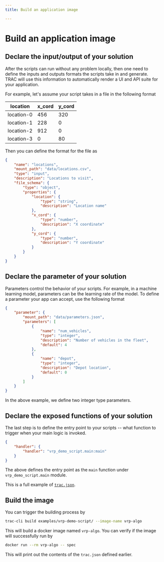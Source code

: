 ```yaml
---
title: Build an application image

---
```


# Build an application image


## Declare the input/output of your solution

After the scripts can run without any problem locally, then one need to define the inputs and outputs formats the scripts take in and generate.
TRAC will use this information to automatically render a UI and API suite for your application.

For example, let's assume your script takes in a file in the following format

| location | x_cord  | y_cord |
| ---------| --------| -------|
|location-0| 456     | 320    |
|location-1|228      |0       |
|location-2|912      |0       |
|location-3|0        |80      |

Then you can define the format for the file as

```json
{
    "name": "locations",
    "mount_path": "data/locations.csv",
    "type": "input",
    "description": "Locations to visit",
    "file_schema": {
        "type": "object",
        "properties": {
            "location": {
                "type": "string",
                "description": "Location name"
            },
            "x_cord": {
                "type": "number",
                "description": "X coordinate"
            },
            "y_cord": {
                "type": "number",
                "description": "Y coordinate"
            }
        }
    }
}
```

## Declare the parameter of your solution

Parameters control the behavior of your scripts. For example, in a machine learning model, parameters can be the learning rate of the model.
To define a parameter your app can accept, use the following format

```json
{
    "parameter": {
        "mount_path": "data/parameters.json",
        "parameters": [
            {
                "name": "num_vehicles",
                "type": "integer",
                "description": "Number of vehicles in the fleet",
                "default": 4
            },
            {
                "name": "depot",
                "type": "integer",
                "description": "Depot location",
                "default": 0
            }
        ]
    }
}
```
In the above example, we define two integer type parameters.

## Declare the exposed functions of your solution

The last step is to define the entry point to your scripts -- what function to trigger when your main logic is invoked.

```json
{
    "handler": {
        "handler": "vrp_demo_script.main:main"
    }
}
```

The above defines the entry point as the `main` function under `vrp_demo_script.main` module.

This is a full example of [`trac.json`](https://github.com/convect-ai/trac/blob/master/examples/vrp-demo-script/trac.json).


## Build the image

You can trigger the building process by


```bash
trac-cli build examples/vrp-demo-script/ --image-name vrp-algo
```

This will build a docker image named `vrp-algo`.
You can verify if the image will successfully run by
```bash
docker run --rm vrp-algo -- spec
```
This will print out the contents of the `trac.json` defined earlier.
